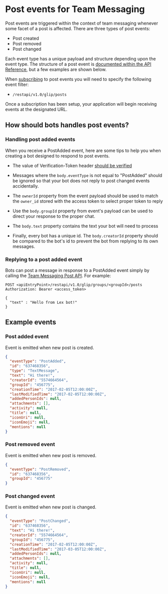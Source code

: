 # Post events for Team Messaging

Post events are triggered within the context of team messaging whenever some facet of a post is affected. There are three types of post events:

* Post created
* Post removed
* Post changed

Each event type has a unique payload and structure depending upon the event type. The structure of a post event is [documented within the API Reference](https://developers.ringcentral.com/api-reference/Team-Messaging-Post-Event), but a few examples are shown below. 

When [subscribing](../outgoing-webhooks/#subscribing-to-an-outgoing-event) to post events you will need to specify the following event filter:

* `/restapi/v1.0/glip/posts`

Once a subscription has been setup, your application will begin receiving events at the designated URL. 

## How should bots handles post events?

### Handling post added events

When you receive a PostAdded event, here are some tips to help you when creating a bot designed to respond to post events.

* The value of Verification-Token header [should be verified](../../events/interactive-messages/#verifying-the-authenticity-of-an-event)

* Messages where the `body.eventType` is not equal to "PostAdded" should be ignored so that your bot does not reply to post changed events accidentally.

* The `ownerId` property from the event payload should be used to match the `owner_id` stored with the access token to select proper token to reply

* Use the `body.groupId` property from event's payload can be used to direct your response to the proper chat. 

* The `body.text` property contains the text your bot will need to process

* Finally, every bot has a unique id. The `body.creatorId` property should be compared to the bot's id to prevent the bot from replying to its own messages. 

### Replying to a post added event

Bots can post a message in response to a PostAdded event simply by calling the [Team Messaging Post API](../../posting/). For example:

```http
POST <apiEntryPoint>/restapi/v1.0/glip/groups/<groupId>/posts
Authorization: Bearer <access_token>
  
{
  "text" : "Hello from Lex bot!"
}
```

## Example events

### Post added event

Event is emitted when new post is created.

```json
{
  "eventType": "PostAdded",
  "id": "637468356",
  "type": "TextMessage",
  "text": "Hi there!",
  "creatorId": "5574664564",
  "groupId": "456775",
  "creationTime": "2017-02-05T12:00:00Z",
  "lastModifiedTime": "2017-02-05T12:00:00Z",
  "addedPersonIds": null,
  "attachments": [],
  "activity": null,
  "title": null,
  "iconUri": null,
  "iconEmoji": null,
  "mentions": null
}
```

### Post removed event

Event is emitted when new post is removed.

```json
{
  "eventType": "PostRemoved",
  "id": "637468356",
  "groupId": "456775"
}
```

### Post changed event

Event is emitted when new post is changed.

```json
{
  "eventType": "PostChanged",
  "id": "637468356",
  "text": "Hi there!",
  "creatorId": "5574664564",
  "groupId": "456775",
  "creationTime": "2017-02-05T12:00:00Z",
  "lastModifiedTime": "2017-03-05T12:00:00Z",
  "addedPersonIds": null,
  "attachments": [],
  "activity": null,
  "title": null,
  "iconUri": null,
  "iconEmoji": null,
  "mentions": null
}
```

